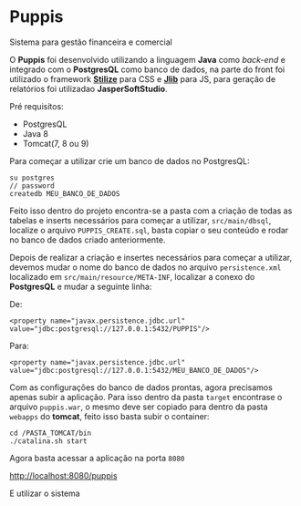 # Puppis
Sistema para gestão financeira e comercial

O **Puppis** foi desenvolvido utilizando a linguagem **Java** como *back-end* e integrado com o **PostgresQL** como banco de dados, na parte do front foi utilizado o framework **[Stilize](http://stilize.matheuscastiglioni.com.br/)** para CSS e **[Jlib](http://jlib.matheuscastiglioni.com.br/)** para JS, para geração de relatórios foi utilizadao **JasperSoftStudio**.

Pré requisítos:
- PostgresQL
- Java 8
- Tomcat(7, 8 ou 9)

Para começar a utilizar crie um banco de dados no PostgresQL:

```
su postgres
// password
createdb MEU_BANCO_DE_DADOS
```

Feito isso dentro do projeto encontra-se a pasta com a criação de todas as tabelas e inserts necessários para começar a utilizar, `src/main/dbsql`, localize o arquivo `PUPPIS_CREATE.sql`, basta copiar o seu conteúdo e rodar no banco de dados criado anteriormente.

Depois de realizar a criação e insertes necessários para começar a utilizar, devemos mudar o nome do banco de dados no arquivo `persistence.xml` localizado em `src/main/resource/META-INF`, localizar a conexo do **PostgresQL** e mudar a seguinte linha:

De:
```
<property name="javax.persistence.jdbc.url" value="jdbc:postgresql://127.0.0.1:5432/PUPPIS"/>
```

Para:
```
<property name="javax.persistence.jdbc.url" value="jdbc:postgresql://127.0.0.1:5432/MEU_BANCO_DE_DADOS"/>
```

Com as configurações do banco de dados prontas, agora precisamos apenas subir a aplicação. Para isso dentro da pasta `target` encontrase o arquivo `puppis.war`, o mesmo deve ser copiado para dentro da pasta `webapps` do **tomcat**, feito isso basta subir o container:

```
cd /PASTA_TOMCAT/bin
./catalina.sh start
```

Agora basta acessar a aplicação na porta `8080`

[http://localhost:8080/puppis](http://localhost:8080/puppis/login/formulario)

E utilizar o sistema
